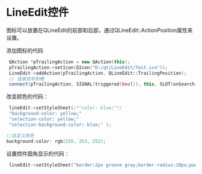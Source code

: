 # LineEdit控件

 图标可以放置在QLineEdit的前部和后部，通过QLineEdit::ActionPosition属性来设置。



添加图标的代码

```c++
 QAction *pTrailingAction = new QAction(this);
 pTrailingAction->setIcon(QIcon("D:/qt/LineEdit/Test.ico"));
 LineEdit->addAction(pTrailingAction, QLineEdit::TrailingPosition);
 // 连接信号和槽
 connect(pTrailingAction, SIGNAL(triggered(bool)), this, SLOT(onSearch(bool)));
```






改变颜色的代码：

```c++
 lineEdit->setStyleSheet(/*"color: blue;"*/
 "background-color: yellow;"
 "selection-color: yellow;"
 "selection-background-color: blue;" );

//自定义颜色
background-color: rgb(255, 253, 252);
```



 

设置控件圆角显示的代码：

```c
 lineEdit->setStyleSheet("border:2px groove gray;border-radius:10px;padding:2px 4px");
```

